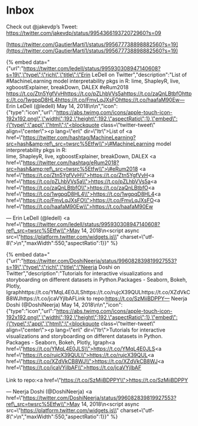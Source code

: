 # Inbox

Check out @jakevdp’s Tweet: https://twitter.com/jakevdp/status/995436619372072960?s=09

[https://twitter.com/GautierMarti1/status/995677738898882560?s=19](https://twitter.com/GautierMarti1/status/995677738898882560?s=19)

{% embed data="{\"url\":\"https://twitter.com/ledell/status/995930308947140608?s=19\",\"type\":\"rich\",\"title\":\"Erin LeDell on Twitter\",\"description\":\"List of \#MachineLearning model interpretability pkgs in R: lime, ShapleyR, live, xgboostExplainer, breakDown, DALEX  \#eRum2018 https://t.co/Ztn5YgfVvHhttps://t.co/pZLhbVVs5ahttps://t.co/zaQnLBtbfOhttps://t.co/1wgpqD8HL4https://t.co/FmvLqJXsFOhttps://t.co/haafaM90Ew— Erin LeDell \(@ledell\) May 14, 2018\n\n\",\"icon\":{\"type\":\"icon\",\"url\":\"https://abs.twimg.com/icons/apple-touch-icon-192x192.png\",\"width\":192,\"height\":192,\"aspectRatio\":1},\"embed\":{\"type\":\"app\",\"html\":\"<blockquote class=\\"twitter-tweet\\" align=\\"center\\"><p lang=\\"en\\" dir=\\"ltr\\">List of <a href=\\"https://twitter.com/hashtag/MachineLearning?src=hash&amp;ref\_src=twsrc%5Etfw\\">\#MachineLearning</a> model interpretability pkgs in R: <br>lime, ShapleyR, live, xgboostExplainer, breakDown, DALEX  <a href=\\"https://twitter.com/hashtag/eRum2018?src=hash&amp;ref\_src=twsrc%5Etfw\\">\#eRum2018</a> <a href=\\"https://t.co/Ztn5YgfVvH\\">https://t.co/Ztn5YgfVvH</a><a href=\\"https://t.co/pZLhbVVs5a\\">https://t.co/pZLhbVVs5a</a><a href=\\"https://t.co/zaQnLBtbfO\\">https://t.co/zaQnLBtbfO</a><a href=\\"https://t.co/1wgpqD8HL4\\">https://t.co/1wgpqD8HL4</a><a href=\\"https://t.co/FmvLqJXsFO\\">https://t.co/FmvLqJXsFO</a><a href=\\"https://t.co/haafaM90Ew\\">https://t.co/haafaM90Ew</a></p>&mdash; Erin LeDell \(@ledell\) <a href=\\"https://twitter.com/ledell/status/995930308947140608?ref\_src=twsrc%5Etfw\\">May 14, 2018</a></blockquote>\n<script async src=\\"https://platform.twitter.com/widgets.js\\" charset=\\"utf-8\\"></script>\n\",\"maxWidth\":550,\"aspectRatio\":1}}" %}





{% embed data="{\"url\":\"https://twitter.com/DoshiNeerja/status/996082839819927553?s=19\",\"type\":\"rich\",\"title\":\"Neerja Doshi on Twitter\",\"description\":\"Tutorials for interactive visualizations and storyboarding on different datasets in Python.Packages - Seaborn, Bokeh, Plotly, Igraphhttps://t.co/YMqL4E0JLShttps://t.co/rujcX39QULhttps://t.co/XZdVkCB8WJhttps://t.co/jcaVYjIbAFLink to repo:https://t.co/SzMiiBDPPY— Neerja Doshi \(@DoshiNeerja\) May 14, 2018\n\n\",\"icon\":{\"type\":\"icon\",\"url\":\"https://abs.twimg.com/icons/apple-touch-icon-192x192.png\",\"width\":192,\"height\":192,\"aspectRatio\":1},\"embed\":{\"type\":\"app\",\"html\":\"<blockquote class=\\"twitter-tweet\\" align=\\"center\\"><p lang=\\"en\\" dir=\\"ltr\\">Tutorials for interactive visualizations and storyboarding on different datasets in Python.<br>Packages - Seaborn, Bokeh, Plotly, Igraph<a href=\\"https://t.co/YMqL4E0JLS\\">https://t.co/YMqL4E0JLS</a><a href=\\"https://t.co/rujcX39QUL\\">https://t.co/rujcX39QUL</a><a href=\\"https://t.co/XZdVkCB8WJ\\">https://t.co/XZdVkCB8WJ</a><a href=\\"https://t.co/jcaVYjIbAF\\">https://t.co/jcaVYjIbAF</a><br><br>Link to repo:<a href=\\"https://t.co/SzMiiBDPPY\\">https://t.co/SzMiiBDPPY</a></p>&mdash; Neerja Doshi \(@DoshiNeerja\) <a href=\\"https://twitter.com/DoshiNeerja/status/996082839819927553?ref\_src=twsrc%5Etfw\\">May 14, 2018</a></blockquote>\n<script async src=\\"https://platform.twitter.com/widgets.js\\" charset=\\"utf-8\\"></script>\n\",\"maxWidth\":550,\"aspectRatio\":1}}" %}





